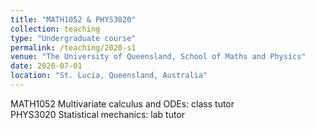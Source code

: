 ```yaml
---
title: "MATH1052 & PHYS3020"
collection: teaching
type: "Undergraduate course"
permalink: /teaching/2020-s1
venue: "The University of Queensland, School of Maths and Physics"
date: 2020-07-01
location: "St. Lucia, Queensland, Australia"
---
```


MATH1052 Multivariate calculus and ODEs: class tutor <br>
PHYS3020 Statistical mechanics: lab tutor